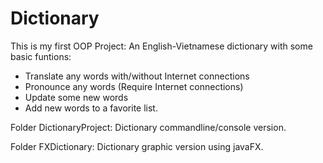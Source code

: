 # Dictionary
This is my first OOP Project: An English-Vietnamese dictionary with some basic funtions:
- Translate any words with/without Internet connections
- Pronounce any words (Require Internet connections)
- Update some new words
- Add new words to a favorite list.

Folder DictionaryProject: Dictionary commandline/console version.

Folder FXDictionary: Dictionary graphic version using javaFX.
